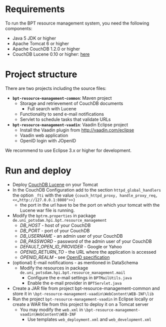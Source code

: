 # Requirements #

To run the BPT resource management system, you need the following  components:

  * Java 5 JDK or higher
  * Apache Tomcat 6 or higher
  * Apache CouchDB 1.2.0 or higher
  * CouchDB Lucene 0.10 or higher: [here](https://github.com/rnewson/couchdb-lucene)

# Project structure #

There are two projects including the source files:

  * **`bpt-resource-management-common`**: Maven project
    * Storage and retrievement of CouchDB documents
      * Full search with Lucene
    * Functionality to send e-mail notifications
    * Servlet to schedule tasks that validate URLs
  * **`bpt-resource-management-vaadin`**: Vaadin Eclipse project
    * Install the Vaadin plugin from http://vaadin.com/eclipse
    * Vaadin web application
    * OpenID login with JOpenID

We recommend to use Eclipse 3.x or higher for development.

# Run and deploy #

  * Deploy [CouchDB Lucene](https://github.com/rnewson/couchdb-lucene) on your Tomcat
  * In the CouchDB Configuration add to the section `httpd_global_handlers` the option `_fti` with the value `{couch_httpd_proxy, handle_proxy_req, <<„http://127.0.0.1:8080">>}`
    * the port in the url have to be the port on which your tomcat with the Lucene war file is running.
  * Modify the `bptrm.properties` in package `de.uni_potsdam.hpi.bpt.resource_management`
    * _DB\_HOST_ - host of your CouchDB
    * _DB\_PORT_ - port of your CouchDB
    * _DB\_USERNAME_ - an admin user of your CouchDB
    * _DB\_PASSWORD_ - password of the admin user of your CouchDB
    * _DEFAULT\_OPEN\_ID\_PROVIDER_ - Google or Yahoo
    * _OPENID\_RETURN\_TO_ - the URL where the application is accessed
    * _OPENID\_REALM_ - see [OpenID specification](http://openid.net/specs/openid-authentication-2_0.html#realms)
  * (optional) E-mail notifications - as mentioned in DataSchema
    * Modify the resources in package `de.uni_potsdam.hpi.bpt.resource_management.mail`
      * Configure the e-mail settings in `BPTMailUtils.java`
      * Enable the e-mail provider in `BPTServlet.java`
  * Create a JAR file from project bpt-resource-management-common and store it in `\bpt-resource-management-vaadin\WebContent\WEB-INF\lib`
  * Run the project `bpt-resource-management-vaadin` in Eclipse locally or create a WAR file from this project to deploy it on a Tomcat server
    * You may modify the `web.xml` in `\bpt-resource-management-vaadin\WebContent\WEB-INF`
      * Use templates `web_deployment.xml` and `web_development.xml`
